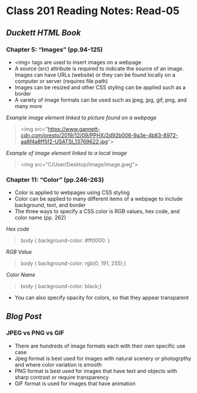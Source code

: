 # Class 201 Reading Notes: Read-05

## ***Duckett HTML Book***

### Chapter 5: “Images” (pp.94-125)

- &lt;img&gt; tags are used to insert images on a webpage
- A source (src) attribute is required to indicate the source of an image. Images can have URLs (website) or they can be found locally on a computer or server (requires file path)
- Images can be resized and other CSS styling can be applied such as a border
- A variety of image formats can be used such as jpeg, jpg, gif, png, and many more

*Example image element linked to picture found on a webpage*
> &lt;img src="https://www.gannett-cdn.com/presto/2019/12/09/PPHX/2d92b006-9a3e-4b83-8972-aa8f4a8ff5f2-USATSI_13769622.jpg"&gt;

*Example of image element linked to a local image*
> &lt;img src="C/User/Desktop/image/image.jpeg"&gt;

### Chapter 11: “Color” (pp.246-263)
- Color is applied to webpages using CSS styling
- Color can be applied to many different items of a webpage to include background, text, and border
- The three ways to specify a CSS color is RGB values, hex code, and color name (pp. 262)

*Hex code*
> body { background-color: #ff0000: }

*RGB Value*
> body { background-color: rgb(0, 191, 255);}

*Color Name*
> body { background-color: black;}

- You can also specify opacity for colors, so that they appear transparent

## *Blog Post*

### JPEG vs PNG vs GIF

- There are hundreds of image formats each with their own specific use case
- Jpeg format is best used for images with natural scenery or photogrpthy and where color variation is smooth
- PNG format is best used for images that have text and objects with sharp contrast or require transparency
- GIF format is used for images that have animation
